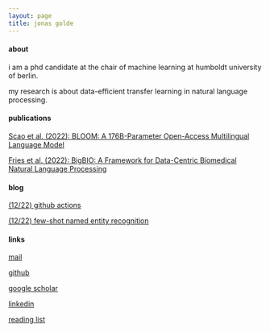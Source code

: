 ```yaml
---
layout: page
title: jonas golde
---
```

#### about

i am a phd candidate at the chair of machine learning at humboldt university of berlin.

my research is about data-efficient transfer learning in natural language processing.

#### publications

[Scao et al. (2022): BLOOM: A 176B-Parameter Open-Access Multilingual Language Model](https://arxiv.org/abs/2211.05100)

[Fries et al. (2022): BigBIO: A Framework for Data-Centric Biomedical Natural Language Processing](https://arxiv.org/abs/2206.15076)

#### blog

[(12/22) github actions](blog/github_actions.html)

[(12/22) few-shot named entity recognition](blog/fewshot_ner.html)

#### links

[mail](mailto:jonas.golde@gmail.com)

[github](https://github.com/whoisjones)

[google scholar](https://scholar.google.com/citations?user=QVG2t4gAAAAJ)

[linkedin](https://www.linkedin.com/in/jonasgolde/)

[reading list](reading_list.html)

